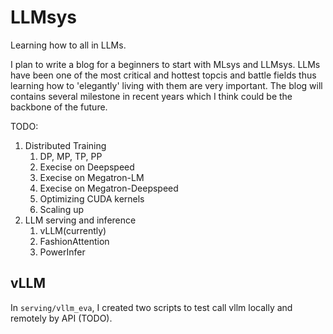 # LLMsys

Learning how to all in LLMs.

I plan to write a blog for a beginners to start with MLsys and LLMsys. LLMs have been one of the most critical and hottest topcis and battle fields thus learning how to 'elegantly' living with them are very important. The blog will contains several milestone in recent years which I think could be the backbone of the future.

TODO:
1. Distributed Training
    1. DP, MP, TP, PP
    2. Execise on Deepspeed
    3. Execise on Megatron-LM
    4. Execise on Megatron-Deepspeed
    5. Optimizing CUDA kernels
    6. Scaling up
2. LLM serving and inference
    1. vLLM(currently)
    2. FashionAttention
    3. PowerInfer

## vLLM
In `serving/vllm_eva`, I created two scripts to test call vllm locally and remotely by API (TODO).
